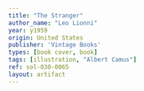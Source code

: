 ```yaml
---
title: "The Stranger"
author_name: "Leo Lionni"
year: y1959
origin: United States
publisher: 'Vintage Books'
types: [book cover, book]
tags: [illustration, "Albert Camus"]
ref: sol-030-0065
layout: artifact
---
```

